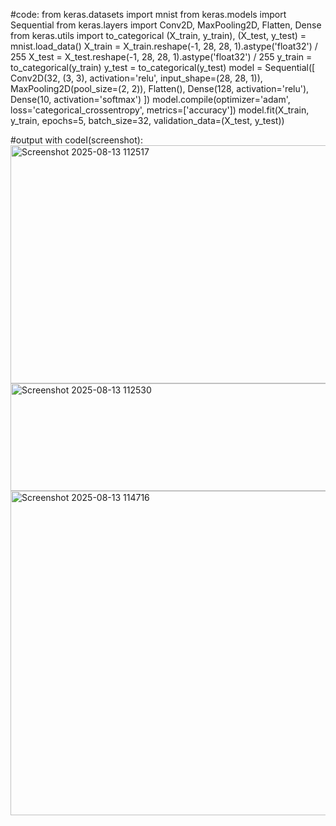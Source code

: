
#code:
from keras.datasets import mnist
from keras.models import Sequential
from keras.layers import Conv2D, MaxPooling2D, Flatten, Dense
from keras.utils import to_categorical
(X_train, y_train), (X_test, y_test) = mnist.load_data()
X_train = X_train.reshape(-1, 28, 28, 1).astype('float32') / 255
X_test = X_test.reshape(-1, 28, 28, 1).astype('float32') / 255
y_train = to_categorical(y_train)
y_test = to_categorical(y_test)
model = Sequential([
Conv2D(32, (3, 3), activation='relu', input_shape=(28, 28, 1)),
MaxPooling2D(pool_size=(2, 2)),
Flatten(),
Dense(128, activation='relu'),
Dense(10, activation='softmax')
])
model.compile(optimizer='adam', loss='categorical_crossentropy',
metrics=['accuracy'])
model.fit(X_train, y_train, epochs=5, batch_size=32, validation_data=(X_test,
y_test))

#output with codeI(screenshot):
<img width="614" height="381" alt="Screenshot 2025-08-13 112517" src="https://github.com/user-attachments/assets/c84b64f1-5c33-4c0a-b0e7-978b063b929e" />
<img width="944" height="172" alt="Screenshot 2025-08-13 112530" src="https://github.com/user-attachments/assets/22fc14df-dede-4c0b-a8cb-1295da97c6ce" />
<img width="1487" height="519" alt="Screenshot 2025-08-13 114716" src="https://github.com/user-attachments/assets/08ff7b62-b485-4b32-bf4b-57599158a90c" />
